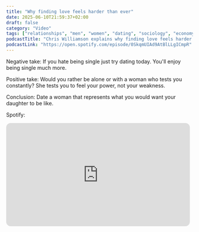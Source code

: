 ```yaml
---
title: "Why finding love feels harder than ever"
date: 2025-06-10T21:59:37+02:00
draft: false
category: "Video"
tags: ["relationships", "men", "women", "dating", "sociology", "economy"]
podcastTitle: "Chris Williamson explains why finding love feels harder than ever"  # Podcast name
podcastLink: "https://open.spotify.com/episode/0SkqmUIAd9AtBlLLgICmpR"  # Link to listen
---
```

Negative take: If you hate being single just try dating today. You'll enjoy being single much more.

Positive take: Would you rather be alone or with a woman who tests you constantly? She tests you to feel your power, not your weakness.

Conclusion: Date a woman that represents what you would want your daughter to be like.

Spotify:

<iframe style="border-radius:12px" src="https://open.spotify.com/embed/episode/0SkqmUIAd9AtBlLLgICmpR/video?utm_source=generator" width="496" height="279" frameBorder="0" allowfullscreen="" allow="autoplay; clipboard-write; encrypted-media; fullscreen; picture-in-picture" loading="lazy"></iframe>